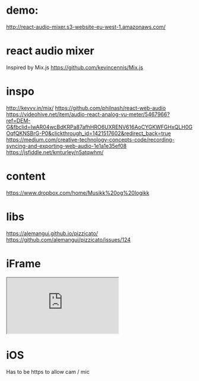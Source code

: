 # demo:

http://react-audio-mixer.s3-website-eu-west-1.amazonaws.com/

# react audio mixer

Inspired by Mix.js https://github.com/kevincennis/Mix.js

# inspo

http://kevvv.in/mix/
https://github.com/philnash/react-web-audio
https://videohive.net/item/audio-react-analog-vu-meter/5467966?ref=DEM-G&fbclid=IwAR04wcBdKRPa87afhHRO6UXRENV616AoCYGKWFGHxQLH0GOqfQKNSBrG-P0&clickthrough_id=1421517602&redirect_back=true
https://medium.com/creative-technology-concepts-code/recording-syncing-and-exporting-web-audio-1e1a1e35ef08
https://jsfiddle.net/kmturley/n5atqwhm/

# content

https://www.dropbox.com/home/Musikk%20og%20logikk

# libs

https://alemangui.github.io/pizzicato/
https://github.com/alemangui/pizzicato/issues/124

# iFrame

<iframe
  allow="camera;microphone"
  src="https://....">
</iframe>

# iOS

Has to be https to allow cam / mic
